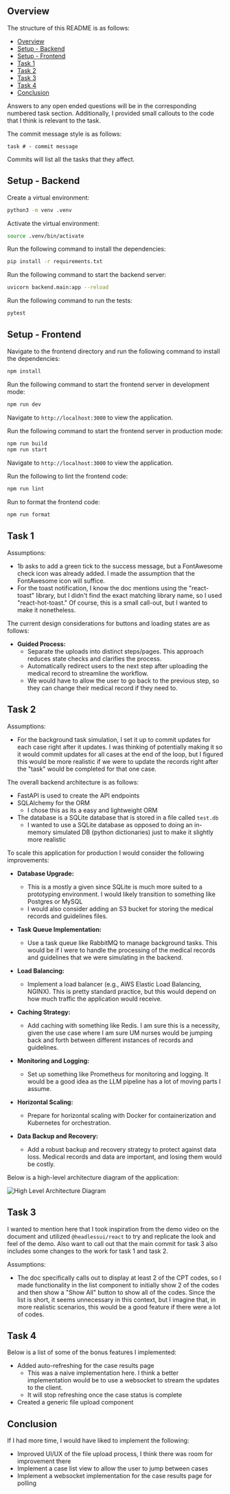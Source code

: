 ## Overview

The structure of this README is as follows:

- [Overview](#overview)
- [Setup - Backend](#setup---backend)
- [Setup - Frontend](#setup---frontend)
- [Task 1](#task-1)
- [Task 2](#task-2)
- [Task 3](#task-3)
- [Task 4](#task-4)
- [Conclusion](#conclusion)

Answers to any open ended questions will be in the corresponding numbered task section. Additionally, I provided small callouts to the code that I think is relevant to the task.

The commit message style is as follows:

```
task # - commit message
```

Commits will list all the tasks that they affect.

## Setup - Backend

Create a virtual environment:

```bash
python3 -m venv .venv
```

Activate the virtual environment:

```bash
source .venv/bin/activate
```

Run the following command to install the dependencies:

```bash
pip install -r requirements.txt
```

Run the following command to start the backend server:

```bash
uvicorn backend.main:app --reload
```

Run the following command to run the tests:

```bash
pytest
```

## Setup - Frontend

Navigate to the frontend directory and run the following command to install the dependencies:

```bash
npm install
```

Run the following command to start the frontend server in development mode:

```bash
npm run dev
```

Navigate to `http://localhost:3000` to view the application.

Run the following command to start the frontend server in production mode:

```bash
npm run build
npm run start
```

Navigate to `http://localhost:3000` to view the application.

Run the following to lint the frontend code:

```bash
npm run lint
```

Run to format the frontend code:

```bash
npm run format
```

## Task 1

Assumptions:

- 1b asks to add a green tick to the success message, but a FontAwesome check icon was already added. I made the assumption that the FontAwesome icon will suffice.
- For the toast notification, I know the doc mentions using the "react-toast" library, but I didn't find the exact matching library name, so I used "react-hot-toast." Of course, this is a small call-out, but I wanted to make it nonetheless.

The current design considerations for buttons and loading states are as follows:

- **Guided Process:**
  - Separate the uploads into distinct steps/pages. This approach reduces state checks and clarifies the process.
  - Automatically redirect users to the next step after uploading the medical record to streamline the workflow.
  - We would have to allow the user to go back to the previous step, so they can change their medical record if they need to.

## Task 2

Assumptions:

- For the background task simulation, I set it up to commit updates for each case right after it updates. I was thinking of potentially making it so it would commit updates for all cases at the end of the loop, but I figured this would be more realistic if we were to update the records right after the "task" would be completed for that one case.

The overall backend architecture is as follows:

- FastAPI is used to create the API endpoints
- SQLAlchemy for the ORM
  - I chose this as its a easy and lightweight ORM
- The database is a SQLite database that is stored in a file called `test.db`
  - I wanted to use a SQLite database as opposed to doing an in-memory simulated DB (python dictionaries) just to make it slightly more realistic

To scale this application for production I would consider the following improvements:

- **Database Upgrade:**

  - This is a mostly a given since SQLite is much more suited to a prototyping environment. I would likely transition to something like Postgres or MySQL
  - I would also consider adding an S3 bucket for storing the medical records and guidelines files.

- **Task Queue Implementation:**

  - Use a task queue like RabbitMQ to manage background tasks. This would be if I were to handle the processing of the medical records and guidelines that we were simulating in the backend.

- **Load Balancing:**

  - Implement a load balancer (e.g., AWS Elastic Load Balancing, NGINX). This is pretty standard practice, but this would depend on how much traffic the application would receive.

- **Caching Strategy:**

  - Add caching with something like Redis. I am sure this is a necessity, given the use case where I am sure UM nurses would be jumping back and forth between different instances of records and guidelines.

- **Monitoring and Logging:**

  - Set up something like Prometheus for monitoring and logging. It would be a good idea as the LLM pipeline has a lot of moving parts I assume.

- **Horizontal Scaling:**

  - Prepare for horizontal scaling with Docker for containerization and Kubernetes for orchestration.

- **Data Backup and Recovery:**

  - Add a robust backup and recovery strategy to protect against data loss. Medical records and data are important, and losing them would be costly.

Below is a high-level architecture diagram of the application:

![High Level Architecture Diagram](anterior-diagram.png)

## Task 3

I wanted to mention here that I took inspiration from the demo video on the document and utilized `@headlessui/react` to try and replicate the look and feel of the demo. Also want to call out that the main commit for task 3 also includes some changes to the work for task 1 and task 2.

Assumptions:

- The doc specifically calls out to display at least 2 of the CPT codes, so I made functionality in the list component to initially show 2 of the codes and then show a "Show All" button to show all of the codes. Since the list is short, it seems unnecessary in this context, but I imagine that, in more realistic scenarios, this would be a good feature if there were a lot of codes.

## Task 4

Below is a list of some of the bonus features I implemented:

- Added auto-refreshing for the case results page
  - This was a naive implementation here. I think a better implementation would be to use a websocket to stream the updates to the client.
  - It will stop refreshing once the case status is complete
- Created a generic file upload component

## Conclusion

If I had more time, I would have liked to implement the following:

- Improved UI/UX of the file upload process, I think there was room for improvement there
- Implement a case list view to allow the user to jump between cases
- Implement a websocket implementation for the case results page for polling

